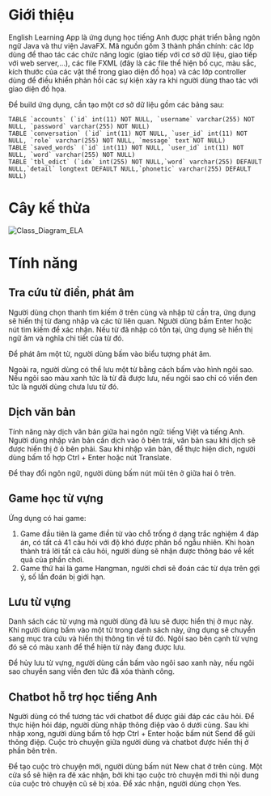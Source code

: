 # Giới thiệu

English Learning App là ứng dụng học tiếng Anh được phát triển bằng ngôn ngữ Java và thư viện JavaFX. Mã nguồn gồm 3 thành phần chính: các lớp dùng để thao tác các chức năng logic (giao tiếp với cơ sở dữ liệu, giao tiếp với web server,...), các file FXML (đây là các file thể hiện bố cục, màu sắc, kích thước của các vật thể trong giao diện đồ họa) và các lớp controller dùng để điều khiển phản hồi các sự kiện xảy ra khi người dùng thao tác với giao diện đồ họa.

Để build ứng dụng, cần tạo một cơ sở dữ liệu gồm các bảng sau:

```
TABLE `accounts` (`id` int(11) NOT NULL, `username` varchar(255) NOT NULL, `password` varchar(255) NOT NULL)
TABLE `conversation` (`id` int(11) NOT NULL, `user_id` int(11) NOT NULL, `role` varchar(255) NOT NULL, `message` text NOT NULL)
TABLE `saved_words` (`id` int(11) NOT NULL, `user_id` int(11) NOT NULL, `word` varchar(255) NOT NULL)
TABLE `tbl_edict` (`idx` int(255) NOT NULL,`word` varchar(255) DEFAULT NULL,`detail` longtext DEFAULT NULL,`phonetic` varchar(255) DEFAULT NULL)
```

# Cây kế thừa

![Class_Diagram_ELA](https://github.com/VietAnhNguyenNam/English-Learning-App/assets/120655630/18ada0f6-9163-493b-befa-88cc1dca6089)

# Tính năng

## Tra cứu từ điển, phát âm

Người dùng chọn thanh tìm kiếm ở trên cùng và nhập từ cần tra, ứng dụng sẽ hiển thị từ đang nhập và các từ liên quan. Người dùng bấm Enter hoặc nút tìm kiếm để xác nhận. Nếu từ đã nhập có tồn tại, ứng dụng sẽ hiển thị ngữ âm và nghĩa chi tiết của từ đó. 

Để phát âm một từ, người dùng bấm vào biểu tượng phát âm.

Ngoài ra, người dùng có thể lưu một từ bằng cách bấm vào hình ngôi sao. Nếu ngôi sao màu xanh tức là từ đã được lưu, nếu ngôi sao chỉ có viền đen tức là người dùng chưa lưu từ đó.

## Dịch văn bản

Tính năng này dịch văn bản giữa hai ngôn ngữ: tiếng Việt và tiếng Anh. Người dùng nhập văn bản cần dịch vào ô bên trái, văn bản sau khi dịch sẽ được hiển thị ở ô bên phải. Sau khi nhập văn bản, để thực hiện dich, người dùng bấm tổ hợp Ctrl + Enter hoặc nút Translate. 

Để thay đổi ngôn ngữ, người dùng bấm nút mũi tên ở giữa hai ô trên.

## Game học từ vựng

Ứng dụng có hai game:

1. Game đầu tiên là game điền từ vào chỗ trống ở dạng trắc nghiệm 4 đáp án, có tất cả 41 câu hỏi với độ khó được phân bố ngẫu nhiên. Khi hoàn thành trả lời tất cả câu hỏi, người dùng sẽ nhận được thông báo về kết quả của phần chơi.
2. Game thứ hai là game Hangman, người chơi sẽ đoán các từ dựa trên gợi ý, số lần đoán bị giới hạn.

## Lưu từ vựng

Danh sách các từ vựng mà người dùng đã lưu sẽ được hiển thị ở mục này. Khi người dùng bấm vào một từ trong danh sách này, ứng dụng sẽ chuyển sang mục tra cứu và hiển thị thông tin về từ đó. Ngôi sao bên cạnh từ vựng đó sẽ có màu xanh để thể hiện từ này đang được lưu. 

Để hủy lưu từ vựng, người dùng cần bấm vào ngôi sao xanh này, nếu ngôi sao chuyển sang viền đen tức đã xóa thành công.

## Chatbot hỗ trợ học tiếng Anh

Người dùng có thể tương tác với chatbot để được giải đáp các câu hỏi. Để thực hiện hỏi đáp, người dùng nhập thông điệp vào ô dưới cùng. Sau khi nhập xong, người dùng bấm tổ hợp Ctrl + Enter hoặc bấm nút Send để gửi thông điệp. Cuộc trò chuyện giữa người dùng và chatbot được hiển thị ở phần bên trên.

Để tạo cuộc trò chuyện mới, người dùng bấm nút New chat ở trên cùng. Một cửa sổ sẽ hiện ra đê xác nhận, bởi khi tạo cuộc trò chuyện mới thì nội dung của cuộc trò chuyện cũ sẽ bị xóa. Để xác nhận, người dùng chọn Yes.
